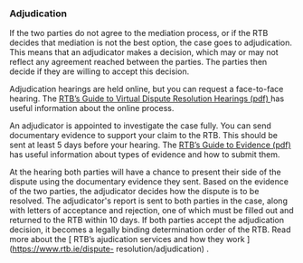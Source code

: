 ###  Adjudication

If the two parties do not agree to the mediation process, or if the RTB
decides that mediation is not the best option, the case goes to adjudication.
This means that an adjudicator makes a decision, which may or may not reflect
any agreement reached between the parties. The parties then decide if they are
willing to accept this decision.

Adjudication hearings are held online, but you can request a face-to-face
hearing. The [ RTB’s Guide to Virtual Dispute Resolution Hearings (pdf)
](https://www.rtb.ie/images/uploads/general/Guide_to_Virtual_Dispute_Resolution_Hearings_%284%29.pdf)
has useful information about the online process.

An adjudicator is appointed to investigate the case fully. You can send
documentary evidence to support your claim to the RTB. This should be sent at
least 5 days before your hearing. The [ RTB’s Guide to Evidence (pdf)
](https://www.rtb.ie/images/uploads/forms/RTB%E2%80%99s_Guide_to_Evidence_Stage_%28Revised_Oct_2022%29_2.pdf)
has useful information about types of evidence and how to submit them.

At the hearing both parties will have a chance to present their side of the
dispute using the documentary evidence they sent. Based on the evidence of the
two parties, the adjudicator decides how the dispute is to be resolved. The
adjudicator's report is sent to both parties in the case, along with letters
of acceptance and rejection, one of which must be filled out and returned to
the RTB within 10 days. If both parties accept the adjudication decision, it
becomes a legally binding determination order of the RTB. Read more about the
[ RTB’s ajudication services and how they work ](https://www.rtb.ie/dispute-
resolution/adjudication) .
